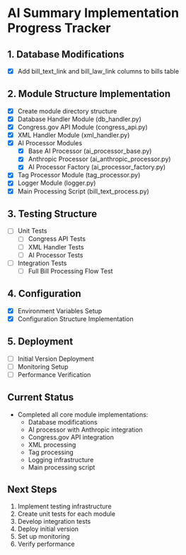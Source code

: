 # AI Summary Implementation Progress Tracker

## 1. Database Modifications
- [x] Add bill_text_link and bill_law_link columns to bills table

## 2. Module Structure Implementation
- [x] Create module directory structure
- [x] Database Handler Module (db_handler.py)
- [x] Congress.gov API Module (congress_api.py)
- [x] XML Handler Module (xml_handler.py)
- [x] AI Processor Modules
  - [x] Base AI Processor (ai_processor_base.py)
  - [x] Anthropic Processor (ai_anthropic_processor.py)
  - [x] AI Processor Factory (ai_processor_factory.py)
- [x] Tag Processor Module (tag_processor.py)
- [x] Logger Module (logger.py)
- [x] Main Processing Script (bill_text_process.py)

## 3. Testing Structure
- [ ] Unit Tests
  - [ ] Congress API Tests
  - [ ] XML Handler Tests
  - [ ] AI Processor Tests
- [ ] Integration Tests
  - [ ] Full Bill Processing Flow Test

## 4. Configuration
- [x] Environment Variables Setup
- [x] Configuration Structure Implementation

## 5. Deployment
- [ ] Initial Version Deployment
- [ ] Monitoring Setup
- [ ] Performance Verification

## Current Status
- Completed all core module implementations:
  - Database modifications
  - AI processor with Anthropic integration
  - Congress.gov API integration
  - XML processing
  - Tag processing
  - Logging infrastructure
  - Main processing script

## Next Steps
1. Implement testing infrastructure
2. Create unit tests for each module
3. Develop integration tests
4. Deploy initial version
5. Set up monitoring
6. Verify performance
